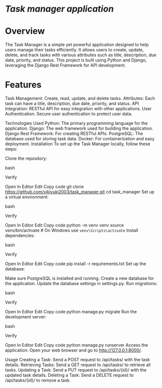 # *Task manager application*

# **Overview**
The Task Manager is a simple yet powerful application designed to help users manage their tasks efficiently. It allows users to create, update, delete, and track tasks with various attributes such as title, description, due date, priority, and status. This project is built using Python and Django, leveraging the Django Rest Framework for API development.

# **Features**
Task Management: Create, read, update, and delete tasks.
Attributes: Each task can have a title, description, due date, priority, and status.
API Integration: RESTful API for easy integration with other applications.
User Authentication: Secure user authentication to protect user data.

Technologies Used
Python: The primary programming language for the application.
Django: The web framework used for building the application.
Django Rest Framework: For creating RESTful APIs.
PostgreSQL: The database used for storing task data.
Docker: For containerization and easy deployment.
Installation
To set up the Task Manager locally, follow these steps:

Clone the repository:

bash

Verify

Open In Editor
Edit
Copy code
git clone https://github.com/vikivuki2003/task_manager.git
cd task_manager
Set up a virtual environment:

bash

Verify

Open In Editor
Edit
Copy code
python -m venv venv
source venv/bin/activate  # On Windows use `venv\Scripts\activate`
Install dependencies:

bash

Verify

Open In Editor
Edit
Copy code
pip install -r requirements.txt
Set up the database:

Make sure PostgreSQL is installed and running.
Create a new database for the application.
Update the database settings in settings.py.
Run migrations:

bash

Verify

Open In Editor
Edit
Copy code
python manage.py migrate
Run the development server:

bash

Verify

Open In Editor
Edit
Copy code
python manage.py runserver
Access the application: Open your web browser and go to http://127.0.0.1:8000/.

Usage
Creating a Task: Send a POST request to /api/tasks/ with the task details.
Retrieving Tasks: Send a GET request to /api/tasks/ to retrieve all tasks.
Updating a Task: Send a PUT request to /api/tasks/{id}/ with the updated task details.
Deleting a Task: Send a DELETE request to /api/tasks/{id}/ to remove a task.
